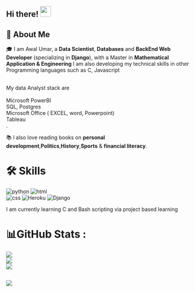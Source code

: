 ## Hi there! <img src="https://media.giphy.com/media/hvRJCLFzcasrR4ia7z/giphy.gif" width="29px" height="29px">

## 🚀 About Me

🎓 I am Awal Umar, a **Data Scientist**, **Databases** and  **BackEnd Web Developer** (specializing in **Django**), with a Master in **Mathematical Application & Engineering** I am also developing my technical skills in other Programming languages such as C, Javascript <br/><br/>

  My data Analyst stack are <br/><br/>
    Microsoft PowerBI<br/>
    SQL, Postgres<br/>
    Microsoft Office (  EXCEL, word, Powerpoint)<br/>
    Tableau<br/>.

📚 I also love reading books on **personal development**,**Politics**,**History**,**Sports** & **financial literacy**.


# 🛠️ Skills 



![python](https://img.shields.io/badge/Python-3776AB?style=for-the-badge&logo=python&logoColor=white)
![html](https://img.shields.io/badge/HTML5-E34F26?style=for-the-badge&logo=html5&logoColor=white) <br/>
![css](https://img.shields.io/badge/CSS3-1572B6?style=for-the-badge&logo=css3&logoColor=white)
![Heroku](https://img.shields.io/badge/heroku-%23430098.svg?style=for-the-badge&logo=heroku&logoColor=white)
![Django](https://img.shields.io/badge/django-%23092E20.svg?style=for-the-badge&logo=django&logoColor=white)

I am currently learning C and Bash scripting via project based learning

# 📊GitHub Stats :

![](https://github-readme-stats.vercel.app/api?username=drizla01&theme=radical&hide_border=false&include_all_commits=false&count_private=true)<br/>
![](https://github-readme-streak-stats.herokuapp.com/?user=drizla01&theme=radical&hide_border=false)<br/>
![](https://github-readme-stats.vercel.app/api/top-langs/?username=drizla01&theme=radical&hide_border=false&include_all_commits=false&count_private=true&layout=compact)

##
![](https://komarev.com/ghpvc/?username=drizla01&style=flat)
